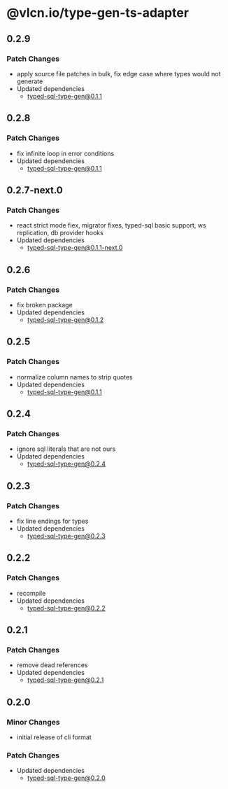 # @vlcn.io/type-gen-ts-adapter

## 0.2.9

### Patch Changes

- apply source file patches in bulk, fix edge case where types would not generate
- Updated dependencies
  - typed-sql-type-gen@0.1.1

## 0.2.8

### Patch Changes

- fix infinite loop in error conditions
- Updated dependencies
  - typed-sql-type-gen@0.1.1

## 0.2.7-next.0

### Patch Changes

- react strict mode fiex, migrator fixes, typed-sql basic support, ws replication, db provider hooks
- Updated dependencies
  - typed-sql-type-gen@0.1.1-next.0

## 0.2.6

### Patch Changes

- fix broken package
- Updated dependencies
  - typed-sql-type-gen@0.1.2

## 0.2.5

### Patch Changes

- normalize column names to strip quotes
- Updated dependencies
  - typed-sql-type-gen@0.1.1

## 0.2.4

### Patch Changes

- ignore sql literals that are not ours
- Updated dependencies
  - typed-sql-type-gen@0.2.4

## 0.2.3

### Patch Changes

- fix line endings for types
- Updated dependencies
  - typed-sql-type-gen@0.2.3

## 0.2.2

### Patch Changes

- recompile
- Updated dependencies
  - typed-sql-type-gen@0.2.2

## 0.2.1

### Patch Changes

- remove dead references
- Updated dependencies
  - typed-sql-type-gen@0.2.1

## 0.2.0

### Minor Changes

- initial release of cli format

### Patch Changes

- Updated dependencies
  - typed-sql-type-gen@0.2.0
